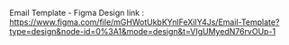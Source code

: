 Email Template - Figma Design link : https://www.figma.com/file/mGHWotUkbKYnlFeXiIY4Js/Email-Template?type=design&node-id=0%3A1&mode=design&t=VIgUMyedN76rvOUp-1

